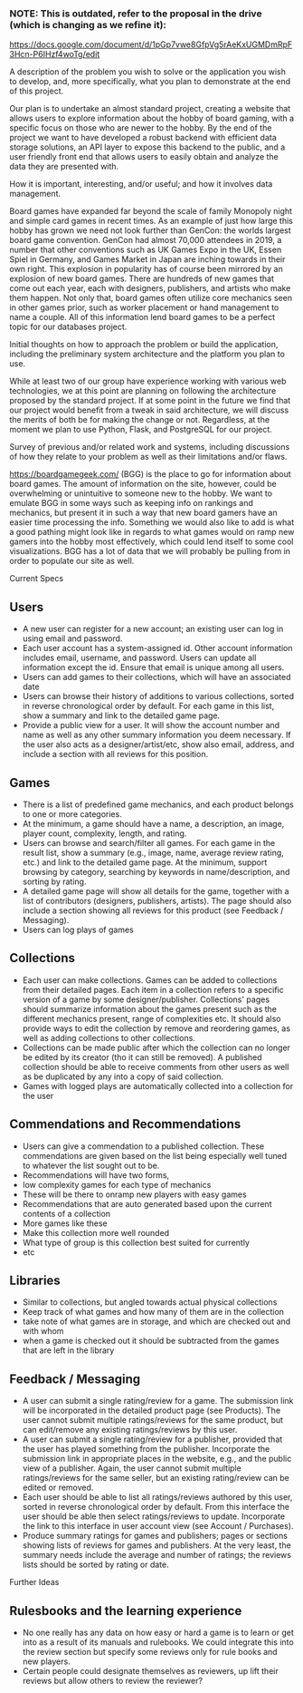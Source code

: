 ### NOTE: This is outdated, refer to the proposal in the drive (which is changing as we refine it):
https://docs.google.com/document/d/1pGp7vwe8GfpVg5rAeKxUGMDmRpF3Hcn-P6IHzf4woTg/edit

A description of the problem you wish to solve or the application you wish to develop, and, more specifically, what you plan to demonstrate at the end of this project.

Our plan is to undertake an almost standard project, creating a website that allows users to explore information about the hobby of board gaming, with a specific focus on those who are newer to the hobby. By the end of the project we want to have developed a robust backend with efficient data storage solutions, an API layer to expose this backend to the public, and a user friendly front end that allows users to easily obtain and analyze the data they are presented with.

How it is important, interesting, and/or useful; and how it involves data management.

Board games have expanded far beyond the scale of family Monopoly night and simple card games in recent times. As an example of just how large this hobby has grown we need not look further than GenCon: the worlds largest board game convention. GenCon had almost 70,000 attendees in 2019, a number that other conventions such as UK Games Expo in the UK, Essen Spiel in Germany, and Games Market in Japan are inching towards in their own right. This explosion in popularity has of course been mirrored by an explosion of new board games. There are hundreds of new games that come out each year, each with designers, publishers, and artists who make them happen. Not only that, board games often utilize core mechanics seen in other games prior, such as worker placement or hand management to name a couple. All of this information lend board games to be a perfect topic for our databases project. 

Initial thoughts on how to approach the problem or build the application, including the preliminary system architecture and the platform you plan to use.

While at least two of our group have experience working with various web technologies, we at this point are planning on following the architecture proposed by the standard project. If at some point in the future we find that our project would benefit from a tweak in said architecture, we will discuss the merits of both be for making the change or not. Regardless, at the moment we plan to use Python, Flask, and PostgreSQL for our project.

Survey of previous and/or related work and systems, including discussions of how they relate to your problem as well as their limitations and/or flaws.

https://boardgamegeek.com/ (BGG) is the place to go for information about board games. The amount of information on the site, however, could be overwhelming or unintuitive to someone new to the hobby. We want to emulate BGG in some ways such as keeping info on rankings and mechanics, but present it in such a way that new board gamers have an easier time processing the info. Something we would also like to add is what a good pathing might look like in regards to what games would on ramp new gamers into the hobby most effectively, which could lend itself to some cool visualizations. BGG has a lot of data that we will probably be pulling from in order to populate our site as well.

Current Specs

## Users
- A new user can register for a new account; an existing user can log in using email and password.
- Each user account has a system-assigned id. Other account information includes email, username, and password. Users can update all information except the id. Ensure that email is unique among all users.
- Users can add games to their collections, which will have an associated date 
- Users can browse their history of additions to various collections, sorted in reverse chronological order by default. For each game in this list, show a summary and link to the detailed game page.
- Provide a public view for a user. It will show the account number and name as well as any other summary information you deem necessary. If the user also acts as a designer/artist/etc, show also email, address, and include a section with all reviews for this position.

## Games
- There is a list of predefined game mechanics, and each product belongs to one or more categories.
- At the minimum, a game should have a name, a description, an image, player count, complexity, length, and rating.
- Users can browse and search/filter all games. For each game in the result list, show a summary (e.g., image, name, average review rating, etc.) and link to the detailed game page. At the minimum, support browsing by category, searching by keywords in name/description, and sorting by rating.
- A detailed game page will show all details for the game, together with a list of contributors (designers, publishers, artists). The page should also include a section showing all reviews for this product (see Feedback / Messaging).
- Users can log plays of games

## Collections
- Each user can make collections. Games can be added to collections from their detailed pages. Each item in a collection refers to a specific version of a game by some designer/publisher. Collections' pages should summarize information about the games present such as the different mechanics present, range of complexities etc. It should also provide ways to edit the collection by remove and reordering games, as well as adding collections to other collections.
- Collections can be made public after which the collection can no longer be edited by its creator (tho it can still be removed). A published collection should be able to receive comments from other users as well as be duplicated by any into a copy of said collection. 
- Games with logged plays are automatically collected into a collection for the user

## Commendations and Recommendations
- Users can give a commendation to a published collection. These commendations are given based on the list being especially well tuned to whatever the list sought out to be. 
- Recommendations will have two forms, 
 - low complexity games for each type of mechanics
  - These will be there to onramp new players with easy games
 - Recommendations that are auto generated based upon the current contents of a collection
  - More games like these
  - Make this collection more well rounded
  - What type of group is this collection best suited for currently
  - etc

## Libraries
- Similar to collections, but angled towards actual physical collections
- Keep track of what games and how many of them are in the collection
- take note of what games are in storage, and which are checked out and with whom
- when a game is checked out it should be subtracted from the games that are left in the library

## Feedback / Messaging
- A user can submit a single rating/review for a game. The submission link will be incorporated in the detailed product page (see Products). The user cannot submit multiple ratings/reviews for the same product, but can edit/remove any existing ratings/reviews by this user.
- A user can submit a single rating/review for a publisher, provided that the user has played something from the publisher. Incorporate the submission link in appropriate places in the website, e.g., and the public view of a publisher. Again, the user cannot submit multiple ratings/reviews for the same seller, but an existing rating/review can be edited or removed.
- Each user should be able to list all ratings/reviews authored by this user, sorted in reverse chronological order by default. From this interface the user should be able then select ratings/reviews to update. Incorporate the link to this interface in user account view (see Account / Purchases).
- Produce summary ratings for games and publishers; pages or sections showing lists of reviews for games and publishers. At the very least, the summary needs include the average and number of ratings; the reviews lists should be sorted by rating or date.


Further Ideas
## Rulesbooks and the learning experience
- No one really has any data on how easy or hard a game is to learn or get into as a result of its manuals and rulebooks. We could integrate this into the review section but specify some reviews only for rule books and new players.
- Certain people could designate themselves as reviewers, up lift their reviews but allow others to review the reviewer?
